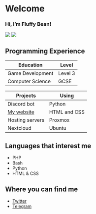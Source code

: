 # Welcome
<p>
  <h3>Hi, I’m Fluffy Bean!</h3>
  <img src="https://github-readme-stats.vercel.app/api/top-langs/?username=Fluffy-Bean&layout=compact">
  <img src="https://github-readme-stats.vercel.app/api?username=Fluffy-Bean">
</p>

## Programming Experience
|Education       |Level  |
|----------------|-------|
|Game Development|Level 3|
|Computer Science|GCSE   |

|Projects                                    |Using             |
|--------------------------------------------|------------------|
|Discord bot                                 |Python            |
|[My website](https://testing.fluffybean.gay)|HTML and CSS      |
|Hosting servers                             |Proxmox           |
|Nextcloud                                   |Ubuntu            |

## Languages that interest me
- PHP
- Bash
- Python
- HTML & CSS

## Where you can find me
- [Twitter](https://twitter.com/fluffybeanUwU)
- [Telegram](https://t.me/Fluffy_Bean)
